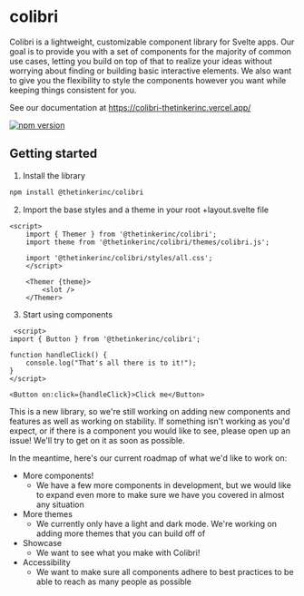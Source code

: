# colibri

Colibri is a lightweight, customizable component library for Svelte apps. Our goal is to provide you with a set of components for the majority of common use cases, letting you build on top of that to realize your ideas without worrying about finding or building basic interactive elements. We also want to give you the flexibility to style the components however you want while keeping things consistent for you.

See our documentation at https://colibri-thetinkerinc.vercel.app/

[![npm version](https://badge.fury.io/js/@thetinkerinc%2Fcolibri.svg)](https://badge.fury.io/js/@thetinkerinc%2Fcolibri)

## Getting started

1.  Install the library

```bash
npm install @thetinkerinc/colibri
```

2.  Import the base styles and a theme in your root +layout.svelte file

```svelte
<script>
    import { Themer } from '@thetinkerinc/colibri';
    import theme from '@thetinkerinc/colibri/themes/colibri.js';

    import '@thetinkerinc/colibri/styles/all.css';
    </script>

    <Themer {theme}>
	    <slot />
    </Themer>
```

3. Start using components

```svelte
 <script>
import { Button } from '@thetinkerinc/colibri';

function handleClick() {
    console.log("That's all there is to it!");
}
</script>

<Button on:click={handleClick}>Click me</Button>
```

This is a new library, so we're still working on adding new components and features as well as working on stability. If something isn't working as you'd expect, or if there is a component you would like to see, please open up an issue! We'll try to get on it as soon as possible.

In the meantime, here's our current roadmap of what we'd like to work on:

- More components!
  - We have a few more components in development, but we would like to expand even more to make sure we have you covered in almost any situation
- More themes
  - We currently only have a light and dark mode. We're working on adding more themes that you can build off of
- Showcase
  - We want to see what you make with Colibri!
- Accessibility
  - We want to make sure all components adhere to best practices to be able to reach as many people as possible
